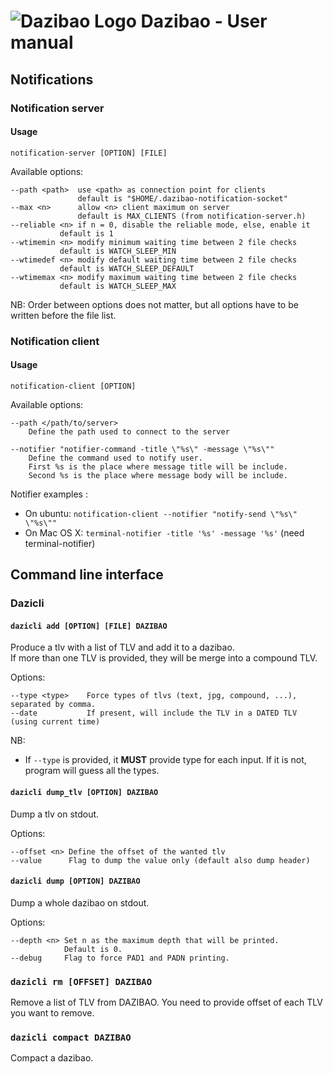 # ![Dazibao Logo](https://raw.github.com/bfontaine/Dazibao/master/docs/img/dazibao_logo.png?token=1826552__eyJzY29wZSI6IlJhd0Jsb2I6YmZvbnRhaW5lL0RhemliYW8vbWFzdGVyL2RvY3MvaW1nL2RhemliYW9fbG9nby5wbmciLCJleHBpcmVzIjoxMzg3NDA1NjcyfQ%3D%3D--bedd766f31b11b064da158a2976f517639529038) Dazibao - User manual

## Notifications

### Notification server

#### Usage
```
notification-server [OPTION] [FILE]
```
Available options:
```
--path <path>  use <path> as connection point for clients
       	       default is "$HOME/.dazibao-notification-socket"
--max <n>      allow <n> client maximum on server
      	       default is MAX_CLIENTS (from notification-server.h)
--reliable <n> if n = 0, disable the reliable mode, else, enable it
	       default is 1
--wtimemin <n> modify minimum waiting time between 2 file checks
	       default is WATCH_SLEEP_MIN
--wtimedef <n> modify default waiting time between 2 file checks
	       default is WATCH_SLEEP_DEFAULT
--wtimemax <n> modify maximum waiting time between 2 file checks
	       default is WATCH_SLEEP_MAX
```
NB: Order between options does not matter, but all options have to be written before the file list.

### Notification client

#### Usage
```
notification-client [OPTION]
```
Available options:
```
--path </path/to/server>
    Define the path used to connect to the server

--notifier "notifier-command -title \"%s\" -message \"%s\""
    Define the command used to notify user.
    First %s is the place where message title will be include.
    Second %s is the place where message body will be include.
```
Notifier examples :
* On ubuntu: `notification-client --notifier "notify-send \"%s\" \"%s\""`
* On Mac OS X: `terminal-notifier -title '%s' -message '%s'` (need terminal-notifier)

## Command line interface

### Dazicli

#### `dazicli add [OPTION] [FILE] DAZIBAO`

Produce a tlv with a list of TLV and add it to a dazibao.  
If more than one TLV is provided, they will be merge into a compound TLV.

Options:

```
--type <type>    Force types of tlvs (text, jpg, compound, ...), separated by comma.
--date           If present, will include the TLV in a DATED TLV (using current time)
```

NB:
* If `--type` is provided, it **MUST** provide type for each input.
  If it is not, program will guess all the types.

#### `dazicli dump_tlv [OPTION] DAZIBAO`

Dump a tlv on stdout.

Options:
```
--offset <n> Define the offset of the wanted tlv
--value      Flag to dump the value only (default also dump header)
```

#### `dazicli dump [OPTION] DAZIBAO`

Dump a whole dazibao on stdout.

Options:
```
--depth <n> Set n as the maximum depth that will be printed.
            Default is 0.
--debug     Flag to force PAD1 and PADN printing.
```

### `dazicli rm [OFFSET] DAZIBAO`

Remove a list of TLV from DAZIBAO.
You need to provide offset of each TLV you want to remove.

### `dazicli compact DAZIBAO`

Compact a dazibao.